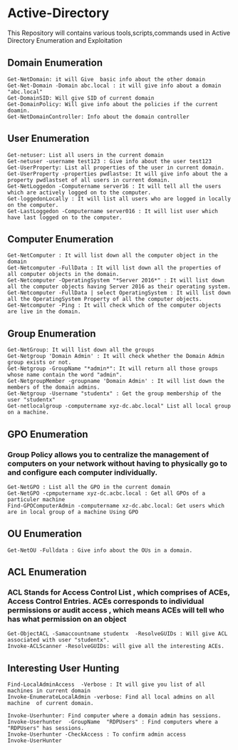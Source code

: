 # Active-Directory
This Repository will contains various tools,scripts,commands used in Active Directory Enumeration and Exploitation


## Domain Enumeration
```
Get-NetDomain: it will Give  basic info about the other domain
Get-Net-Domain -Domain abc.local : it will give info about a domain "abc.local"
Get-DomainSID: Will give SID of current domain
Get-DomainPolicy: Will give info about the policies if the current doamin.
Get-NetDomainController: Info about the domain controller
```
## User Enumeration
```
Get-netuser: List all users in the current domain
Get-netuser -username test123 : Give info about the user test123
Get-UserProperty: List all properties of the user in current domain.
Get-UserProperty -properties pwdlastse: It will give info about the a property pwdlastset of all users in current domain.
Get-NetLoggedon -Computername server16 : It will tell all the users which are actively logged on to the computer.
Get-loggedonLocally : It will list all users who are logged in locally on the computer.
Get-LastLoggedon -Computername server016 : It will list user which have last logged on to the computer.
```
## Computer Enumeration

```
Get-NetComputer : It will list down all the computer object in the domain
Get-Netcomputer -FullData : It will list down all the properties of all computer objects in the domain.
Get-Netcomputer -OperatingSystem "*Server 2016*" : It will list down all the computer objects having Server 2016 as their operating system.
Get-Netcomputer -FullData | select OperatingSystem : It will list down all the OperatingSystem Property of all the computer objects.
Get-Netcomputer -Ping : It will check which of the computer objects are live in the domain.

```

## Group Enumeration

```
Get-NetGroup: It will list down all the groups 
Get-Netgroup 'Domain Admin' : It will check whether the Domain Admin group exists or not.
Get-Netgroup -GroupName "*admin*": It will return all those groups whose name contain the word "admin".
Get-NetgroupMember -groupname 'Domain Admin' : It will list down the members of the domain admins.
Get-Netgroup -Username "studentx" : Get the group membership of the user "studentx"
Get-netlocalgroup -computername xyz-dc.abc.local" List all local group on a machine.
```

## GPO Enumeration

### Group Policy allows you to centralize the management of computers on your network without having to physically go to and configure each computer individually. 
```
Get-NetGPO : List all the GPO in the current domain
Get-NetGPO -cpmputername xyz-dc.acbc.local : Get all GPOs of a particuler machine
Find-GPOComputerAdmin -computername xz-dc.abc.local: Get users which are in local group of a machine Using GPO

```
## OU Enumeration
```
Get-NetOU -Fulldata : Give info about the OUs in a domain.
```

## ACL Enumeration

### ACL Stands for Access Control List , which comprises of ACEs, Access Control Entries. ACEs corresponds to individual permissions or audit access , which means ACEs will tell who has what permission on an object

```
Get-ObjectACL -Samaccountname studentx  -ResolveGUIDs : Will give ACL associated with user "studentx".
Invoke-ACLScanner -ResolveGUIDs: will give all the interesting ACEs.
```

## Interesting User Hunting

```
Find-LocalAdminAccess  -Verbose : It will give you list of all machines in current domain 
Invoke-EnumerateLocalAdmin -verbose: Find all local admins on all machine  of current domain.

Invoke-Userhunter: Find computer where a domain admin has sessions.
Invoke-Userhunter  -GroupName  "RDPUsers" : Find computers where a "RDPUsers" has sessions.
Invoke-Userhunter -CheckAccess : To confirm admin access
Invoke-UserHunter 

